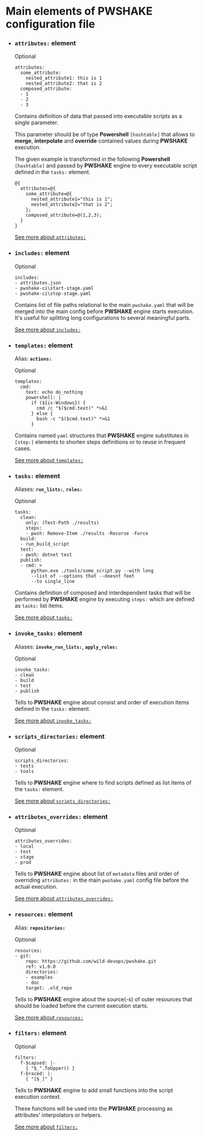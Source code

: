# Main elements of **PWSHAKE** configuration file

* ### **`attributes:` element**
    Optional

    ```
    attributes:
      some_attribute: 
        nested_attribute1: this is 1
        nested_attribute2: that is 2
      composed_attribute:
      - 1
      - 2
      - 3
    ```
    Contains definition of data that passed into executable scripts as a single parameter.

    This parameter should be of type **Powershell** `[hashtable]` that allows to **merge**, **interpolate** and **override** contained values during **PWSHAKE** execution.

    The given example is transformed in the following **Powershell** `[hashtable]` and passed by **PWSHAKE** engine to every executable script defined in the `tasks:` element.
    ```
    @{
      attributes=@{
        some_attribute=@{
          nested_attribute1="this is 1";
          nested_attribute2="that is 2";
        };
        composed_attribute=@(1,2,3);
      }
    }
    ```
    [See more about `attributes:`](/doc/attributes.md)

* ### **`includes:` element**
    Optional
    ```
    includes:
    - attributes.json
    - pwshake-ci\start-stage.yaml
    - pwshake-ci\stop-stage.yaml
    ```
    Contains list of file paths relational to the main `pwshake.yaml` that will be merged into the main config before **PWSHAKE** engine starts execution. It's useful for splitting long configurations to several meaningful parts.

    [See more about `includes:`](/doc/includes.md)
    

* ### **`templates:` element**

  Alias: **`actions:`**

    Optional
    ```
    templates:
      cmd:
        text: echo do_nothing
        powershell: |
          if (${is-Windows}) {
            cmd /c "$($cmd.text)" *>&1
          } else {
            bash -c "$($cmd.text)" *>&1
          }
    ```
    Contains named `yaml` structures that **PWSHAKE** engine substitutes in `[step:]` elements to shorten steps definitions or to reuse in frequent cases.

    [See more about `templates:`](/doc/templates.md)
    

* ### **`tasks:` element**

  Aliases: **`run_lists:`**, **`roles:`**

  Optional

  ```
  tasks:
    clean:
      only: (Test-Path ./results)
      steps:
      - pwsh: Remove-Item ./results -Recurse -Force
    build:
    - run_build_script
    test:
    - pwsh: dotnet test
    publish:
    - cmd: >
        python.exe ./tools/some_script.py --with long
        --list of --options that --doesnt feet
        --to single_line
  ```
  Contains definition of composed and interdependent tasks that will be performed by **PWSHAKE** engine by executing `steps:` which are defined as `tasks:` list items.

  [See more about `tasks:`](/doc/tasks.md)

* ### **`invoke_tasks:` element**

  Aliases: **`invoke_run_lists:`**, **`apply_roles:`**

  Optional

  ```
  invoke_tasks:
  - clean
  - build
  - test
  - publish
  ```
  Tells to **PWSHAKE** engine about consist and order of execution items defined in the `tasks:` element.

  [See more about `invoke_tasks:`](/doc/invoke_tasks.md)

* ### **`scripts_directories:` element**
    Optional

    ```
    scripts_directories:
    - tests
    - tools
    ```
    Tells to **PWSHAKE** engine where to find scripts defined as list items of the `tasks:` element.

    [See more about `scripts_directories:`](/doc/scripts_directories.md)

* ### **`attributes_overrides:` element**
    Optional

    ```
    attributes_overrides:
    - local
    - test
    - stage
    - prod
    ```
    Tells to **PWSHAKE** engine about list of `metadata` files and order of overriding `attributes:` in the main `pwshake.yaml` config file before the actual execution.
    
    [See more about `attributes_overrides:`](/doc/attributes_overrides.md)

* ### **`resources:` element**

  Alias: **`repositories:`**

  Optional

  ```
  resources:
  - git:
      repo: https://github.com/wild-devops/pwshake.git
      ref: v1.0.0
      directories:
      - examples
      - doc
      target: .old_repo
  ```
  Tells to **PWSHAKE** engine about the source(-s) of outer resources that should be loaded before the current execution starts.
  
  [See more about `resources:`](/doc/resources.md)

* ### **`filters:` element**

    Optional

    ```
    filters:
      f-$capsed: |-
        { "$_".ToUpper() }
      f-braced: |-
        { "[$_]" }
    ```
    Tells to **PWSHAKE** engine to add small functions into the script execution context.

    These functions will be used into the  **PWSHAKE** processing as attributes' interpolators or helpers.

    [See more about `filters:`](/doc/filters.md)


